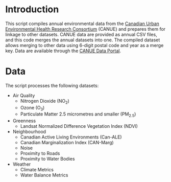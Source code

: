 # Introduction
This script compiles annual environmental data from the [Canadian Urban Environmental Health Research Consortium](https://canue.ca) (CANUE) and prepares them for linkage to other datasets. CANUE data are provided as annual CSV files, and this code merges the annual datasets into one. The compiled dataset allows merging to other data using 6-digit postal code and year as a merge key. Data are available through the [CANUE Data Portal](https://www.canuedata.ca).

# Data
The script processes the following datasets:

- Air Quality
  - Nitrogen Dioxide (NO<sub>2</sub>)
  - Ozone (O<sub>3</sub>)
  - Particulate Matter 2.5 micrometres and smaller (PM<sub>2.5</sub>)
- Greenness
  - Landsat Normalized Difference Vegetation Index (NDVI)
- Neighbourhood
  - Canadian Active Living Environments (Can-ALE)
  - Canadian Marginalization Index (CAN-Marg)
  - Noise
  - Proximity to Roads
  - Proximity to Water Bodies
- Weather
  - Climate Metrics
  - Water Balance Metrics
